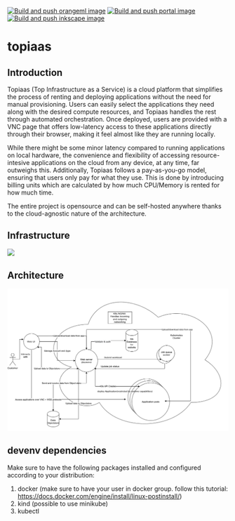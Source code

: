 [![Build and push orangeml image](https://github.com/Top-iaas/topiaas/actions/workflows/BuildPublishOrangeML.yml/badge.svg)](https://github.com/Top-iaas/topiaas/actions/workflows/BuildPublishOrangeML.yml)
[![Build and push portal image](https://github.com/Top-iaas/topiaas/actions/workflows/BuildPublishPortal.yml/badge.svg)](https://github.com/Top-iaas/topiaas/actions/workflows/BuildPublishPortal.yml)
[![Build and push inkscape image](https://github.com/Top-iaas/topiaas/actions/workflows/BuildPublishInkspace.yml/badge.svg)](https://github.com/Top-iaas/topiaas/actions/workflows/BuildPublishInkspace.yml)
# topiaas
## Introduction 
Topiaas (Top Infrastructure as a Service) is a cloud platform that simplifies the process of renting and deploying applications without the need for manual provisioning. Users can easily select the applications they need along with the desired compute resources, and Topiaas handles the rest through automated orchestration. Once deployed, users are provided with a VNC page that offers low-latency access to these applications directly through their browser, making it feel almost like they are running locally.

While there might be some minor latency compared to running applications on local hardware, the convenience and flexibility of accessing resource-intesive applications on the cloud from any device, at any time, far outweighs this. Additionally, Topiaas follows a pay-as-you-go model, ensuring that users only pay for what they use. This is done by introducing billing units which are calculated by how much CPU/Memory is rented for how much time.

The entire project is opensource and can be self-hosted anywhere thanks to the cloud-agnostic nature of the architecture.
## Infrastructure

![](https://github.com/Top-iaas/topiaas/blob/fb7b14097d7abe277ef3822d3cee659b1f6c372a/assets/Topiaas%20cloud%20arch.png)

## Architecture

![](./assets/Architecture.png)

## devenv dependencies 

Make sure to have the following packages installed and configured according to your distribution: 

1. docker (make sure to have your user in docker group. follow this tutorial: https://docs.docker.com/engine/install/linux-postinstall/)
2. kind (possible to use minikube) 
3. kubectl 

